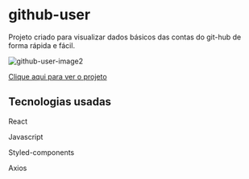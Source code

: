 # github-user
Projeto criado para visualizar dados básicos das contas do git-hub de forma rápida e fácil.

![github-user-image2](https://user-images.githubusercontent.com/65207415/162764720-b4213447-4471-45c3-af30-8ff424c39de8.png)

<a href="http://gigantic-rabbit.surge.sh">Clique aqui para ver o projeto</a>

## Tecnologias usadas
  React
  
  Javascript
  
  Styled-components
  
  Axios
  
